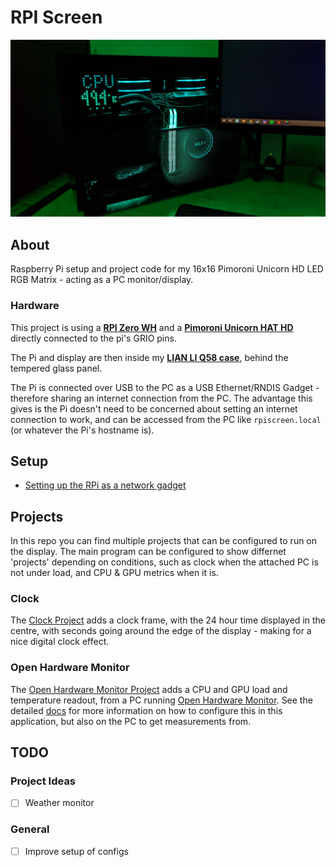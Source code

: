 # RPI Screen

![Display in PC](/images/pc_big.jpg)

## About

Raspberry Pi setup and project code for my 16x16 Pimoroni Unicorn HD LED RGB Matrix - acting as a PC monitor/display.

### Hardware

This project is using a [**RPI Zero WH**](https://www.raspberrypi.com/products/raspberry-pi-zero-w) and a 
[**Pimoroni Unicorn HAT HD**](https://shop.pimoroni.com/products/unicorn-hat-hd) directly connected to the pi's GRIO pins.

The Pi and display are then inside my [**LIAN LI Q58 case**](https://lian-li.com/product/q58/), behind the tempered glass panel.

The Pi is connected over USB to the PC as a USB Ethernet/RNDIS Gadget - therefore sharing an internet connection from the PC. 
The advantage this gives is the Pi doesn't need to be concerned about setting an internet connection to work, and can be accessed from the PC
like `rpiscreen.local` (or whatever the Pi's hostname is).

## Setup

- [Setting up the RPi as a network gadget](/setup/rpisetup.md)

## Projects
In this repo you can find multiple projects that can be configured to run on the display. The main program can be configured to show differnet 'projects' depending on conditions, such as clock when the attached PC is not under load, and CPU & GPU metrics when it is.

### Clock
The [Clock Project](/clock/) adds a clock frame, with the 24 hour time displayed in the centre, with seconds going around the edge of the display - making for a nice digital clock effect.

### Open Hardware Monitor
The [Open Hardware Monitor Project](/hwmonitor/) adds a CPU and GPU load and temperature readout, from a PC running [Open Hardware Monitor](https://openhardwaremonitor.org/). See the detailed [docs](/hwmonitor/README.md) for more information on how to configure this in this application, but also on the PC to get measurements from.

## TODO

### Project Ideas
- [ ] Weather monitor

### General
- [ ] Improve setup of configs

